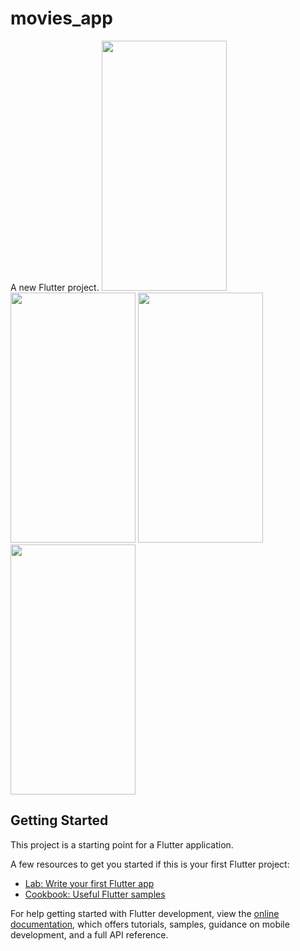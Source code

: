 # movies_app

A new Flutter project.
<img src="https://github.com/user-attachments/assets/fedf56a3-f21d-439e-beb4-c98582caf33d" height=400 width=200/>
<img src="https://github.com/user-attachments/assets/344d5519-4b13-46ec-8aa6-3044ed2df3e4" height=400 width=200 />
<img src="https://github.com/user-attachments/assets/8cc43143-5c1a-4ca4-bd04-ee9363ed1e3a" height=400 width=200/>
<img src="https://github.com/user-attachments/assets/486a9d15-770e-4872-a1d2-00fc102a1dd4" height=400 width=200 />


## Getting Started

This project is a starting point for a Flutter application.

A few resources to get you started if this is your first Flutter project:

- [Lab: Write your first Flutter app](https://docs.flutter.dev/get-started/codelab)
- [Cookbook: Useful Flutter samples](https://docs.flutter.dev/cookbook)

For help getting started with Flutter development, view the
[online documentation](https://docs.flutter.dev/), which offers tutorials,
samples, guidance on mobile development, and a full API reference.
